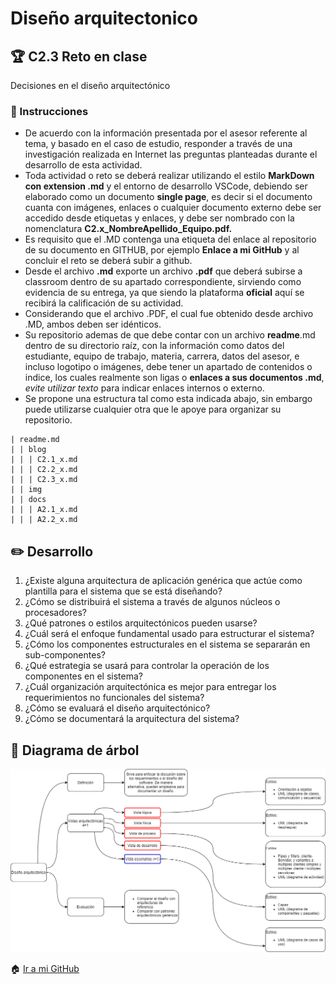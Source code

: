 # Diseño arquitectonico

## :trophy: C2.3 Reto en clase

Decisiones en el diseño arquitectónico

### :blue_book: Instrucciones

- De acuerdo con la información presentada por el asesor referente al tema, y basado en el caso de estudio, responder a través de una investigación realizada en Internet las preguntas planteadas durante el desarrollo de esta actividad.
- Toda actividad o reto se deberá realizar utilizando el estilo **MarkDown con extension .md** y el entorno de desarrollo VSCode, debiendo ser elaborado como un documento **single page**, es decir si el documento cuanta con imágenes, enlaces o cualquier documento externo debe ser accedido desde etiquetas y enlaces, y debe ser nombrado con la nomenclatura **C2.x_NombreApellido_Equipo.pdf.**
- Es requisito que el .MD contenga una etiqueta del enlace al repositorio de su documento en GITHUB, por ejemplo **Enlace a mi GitHub** y al concluir el reto se deberá subir a github.
- Desde el archivo **.md** exporte un archivo **.pdf** que deberá subirse a classroom dentro de su apartado correspondiente, sirviendo como evidencia de su entrega, ya que siendo la plataforma **oficial** aquí se recibirá la calificación de su actividad.
- Considerando que el archivo .PDF, el cual fue obtenido desde archivo .MD, ambos deben ser idénticos.
- Su repositorio ademas de que debe contar con un archivo **readme**.md dentro de su directorio raíz, con la información como datos del estudiante, equipo de trabajo, materia, carrera, datos del asesor, e incluso logotipo o imágenes, debe tener un apartado de contenidos o indice, los cuales realmente son ligas o **enlaces a sus documentos .md**, _evite utilizar texto_ para indicar enlaces internos o externo.
- Se propone una estructura tal como esta indicada abajo, sin embargo puede utilizarse cualquier otra que le apoye para organizar su repositorio.

``` 
| readme.md
| | blog
| | | C2.1_x.md
| | | C2.2_x.md
| | | C2.3_x.md
| | img
| | docs
| | | A2.1_x.md
| | | A2.2_x.md
```


## :pencil2: Desarrollo

1. ¿Existe alguna arquitectura de aplicación genérica que actúe como plantilla para el
sistema que se está diseñando?
2. ¿Cómo se distribuirá el sistema a través de algunos núcleos o procesadores?
3. ¿Qué patrones o estilos arquitectónicos pueden usarse?
4. ¿Cuál será el enfoque fundamental usado para estructurar el sistema?
5. ¿Cómo los componentes estructurales en el sistema se separarán en sub-componentes?
6. ¿Qué estrategia se usará para controlar la operación de los componentes en el sistema?
7. ¿Cuál organización arquitectónica es mejor para entregar los requerimientos no funcionales del sistema?
8. ¿Cómo se evaluará el diseño arquitectónico?
9. ¿Cómo se documentará la arquitectura del sistema?

## :book: Diagrama de árbol

![](https://github.com/durantrejo/Analisis-Avanzado-de-Software/blob/master/img/C2.3.png)

:house: [Ir a mi GitHub]()
